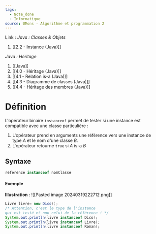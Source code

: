 ```yaml
---
tags:
  - Note_done
  - Informatique
source: UMons - Algorithme et programmation 2
---
```


Link :
_Java : Classes & Objets_
1. [[2.2 - Instance (Java)]]

_Java : Héritage_
1. [[Java]]
2. [[4.0 - Héritage (Java)]]
3. [[4.1 - Relation is-a (Java)]]
4. [[4.3 - Diagramme de classes (Java)]]
5. [[4.4 - Héritage des membres (Java)]]


# Définition
L'opérateur binaire `instanceof` permet de tester si une instance est compatible avec une classe particulière :
1. L'opérateur prend en arguments une référence vers une instance de type $A$ et le nom d'une classe $B$. 
2. L'opérateur retourne `true` si $A$ is-a $B$

## Syntaxe
```java
reference instanceof nomClasse
```
#### Exemple
**Illustration** : ![[Pasted image 20240319222712.png]]
```java
Livre livre= new Dico(); 
/* Attention, c'est le type de l'instance 
qui est testé et non celui de la référence ! */
System.out.println(livre instanceof Dico); 
System.out.println(livre instanceof Livre); 
System.out.println(livre instanceof Roman);
```
